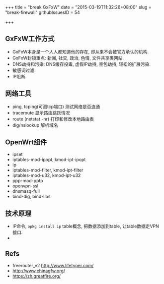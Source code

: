 +++
title = "break GxFxW"
date = "2015-03-19T11:32:26+08:00"
slug = "break-firewall"
githubIssuesID = 54

+++

## GxFxW工作方式
* GxFxW本身是一个人人都知道他的存在, 却从来不会被官方承认的机构.
* GxFxW封锁重点: 新闻, 社交, 政治, 色情, 文件共享类网站.
* DNS劫持和污染: DNS缓存投毒, 虚假IP劫持, 空包劫持, 轻松的扩展污染.
* 敏感词过滤.
* IP阻断.

## 网络工具
* ping, tcping(可测tcp端口) 测试网络是否连通
* traceroute 显示路由跳跃情况
* route (netstat -nr) 打印和修改本地路由表
* dig/nslookup 解析域名

## OpenWrt组件
* ipset
* iptables-mod-ipopt, kmod-ipt-ipopt
* ip
* iptables-mod-filter, kmod-ipt-filter
* iptables-mod-u32, kmod-ipt-u32
* ppp-mod-pptp
* openvpn-ssl
* dnsmasq-full
* bind-dig, bind-libs

## 技术原理
* IP命令, `opkg install ip` table概念, 把数据添加到table, 让table数据走VPN接口.
* 

## Refs
* freerouter_v2 <http://www.lifetyper.com/>
* <http://www.chinagfw.org/>
* <https://zh.greatfire.org/>